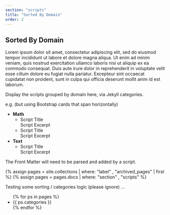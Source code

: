 ```yaml
---
section: "scripts"
title: "Sorted By Domain"
order: 2
---
```


## Sorted By Domain

Lorem ipsum dolor sit amet, consectetur adipiscing elit, sed do eiusmod tempor incididunt ut labore et dolore magna aliqua. Ut enim ad minim veniam, quis nostrud exercitation ullamco laboris nisi ut aliquip ex ea commodo consequat. Duis aute irure dolor in reprehenderit in voluptate velit esse cillum dolore eu fugiat nulla pariatur. Excepteur sint occaecat cupidatat non proident, sunt in culpa qui officia deserunt mollit anim id est laborum.

Display the scripts grouped by domain here, via Jekyll categories.

e.g. (but using Bootstrap cards that span horizontally)

<ul>
    <li><strong>Math</strong><ul><li>Script Title<br>Script Excerpt</li><li class="pt-2">Script Title<br>Script Excerpt</li></ul></li>
    <li class="pt-2"><strong>Text</strong><ul><li>Script Title<br>Script Excerpt</li></ul></li>
</ul>

The Front Matter will need to be parsed and added by a script.

{% assign pages = site.collections | where: "label" , "archived_pages" | first %}
{% assign pages = pages.docs | where: "section" , "scripts" %}

Testing some sorting / categories logic (please ignore) ...

<ul>
    {% for ps in pages %}
    <li>{{ ps.categories }}</li>
    {% endfor %}
</ul>